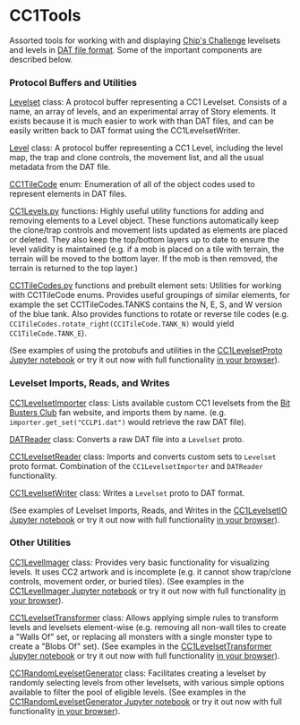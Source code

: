 # CC1Tools
Assorted tools for working with and displaying [Chip's Challenge](https://wiki.bitbusters.club/Main_Page) levelsets and levels in [DAT file format](http://www.seasip.info/ccfile.html). Some of the important components are described below.

### Protocol Buffers and Utilities
[Levelset](https://github.com/ChipMcCallahan/CC1Tools/blob/4516095d514873ec3cccff0c1cd7564c5a163c8c/src/cc1_levelset.proto#L10) class: A protocol buffer representing a CC1 Levelset. Consists of a name, an array of levels, and an experimental array of Story elements. It exists because it is much easier to work with than DAT files, and can be easily written back to DAT format using the CC1LevelsetWriter.

[Level](https://github.com/ChipMcCallahan/CC1Tools/blob/4516095d514873ec3cccff0c1cd7564c5a163c8c/src/cc1_levelset.proto#L28) class: A protocol buffer representing a CC1 Level, including the level map, the trap and clone controls, the movement list, and all the usual metadata from the DAT file.

[CC1TileCode](https://github.com/ChipMcCallahan/CC1Tools/blob/4516095d514873ec3cccff0c1cd7564c5a163c8c/src/cc1_levelset.proto#L51) enum: Enumeration of all of the object codes used to represent elements in DAT files.

[CC1Levels.py](https://github.com/ChipMcCallahan/CC1Tools/blob/main/src/CC1Levels.py) functions: Highly useful utility functions for adding and removing elements to a Level object. These functions automatically keep the clone/trap controls and movement lists updated as elements are placed or deleted. They also keep the top/bottom layers up to date to ensure the level validity is maintained (e.g. if a mob is placed on a tile with terrain, the terrain will be moved to the bottom layer. If the mob is then removed, the terrain is returned to the top layer.)

[CC1TileCodes.py](https://github.com/ChipMcCallahan/CC1Tools/blob/main/src/CC1TileCodes.py) functions and prebuilt element sets: Utilities for working with CC1TileCode enums. Provides useful groupings of similar elements, for example the set CC1TileCodes.TANKS contains the N, E, S, and W version of the blue tank. Also provides functions to rotate or reverse tile codes (e.g. `CC1TileCodes.rotate_right(CC1TileCode.TANK_N)` would yield `CC1TileCode.TANK_E`).

(See examples of using the protobufs and utilities in the [CC1LevelsetProto Jupyter notebook](https://github.com/ChipMcCallahan/CC1Tools/blob/main/colab/cc1_levelset_proto.ipynb) or try it out now with full functionality [in your browser](https://colab.research.google.com/github/ChipMcCallahan/CC1LevelsetProto/blob/main/cc1_levelset_proto.ipynb)).

### Levelset Imports, Reads, and Writes
[CC1LevelsetImporter](https://github.com/ChipMcCallahan/CC1Tools/blob/main/src/CC1LevelsetImporter.py) class: Lists available custom CC1 levelsets from the [Bit Busters Club](https://bitbusters.club/) fan website, and imports them by name. (e.g. `importer.get_set("CCLP1.dat")` would retrieve the raw DAT file).

[DATReader](https://github.com/ChipMcCallahan/CC1Tools/blob/4516095d514873ec3cccff0c1cd7564c5a163c8c/src/CC1LevelsetReader.py#L19) class: Converts a raw DAT file into a `Levelset` proto.

[CC1LevelsetReader](https://github.com/ChipMcCallahan/CC1Tools/blob/4516095d514873ec3cccff0c1cd7564c5a163c8c/src/CC1LevelsetReader.py#L124) class: Imports and converts custom sets to `Levelset` proto format. Combination of the `CC1LevelsetImporter` and `DATReader` functionality.

[CC1LevelsetWriter](https://github.com/ChipMcCallahan/CC1Tools/blob/4516095d514873ec3cccff0c1cd7564c5a163c8c/src/CC1LevelsetWriter.py#L31) class: Writes a `Levelset` proto to DAT format.

(See examples of Levelset Imports, Reads, and Writes in the [CC1LevelsetIO Jupyter notebook](https://github.com/ChipMcCallahan/CC1Tools/blob/main/colab/cc1_levelset_io.ipynb) or try it out now with full functionality [in your browser](https://colab.research.google.com/github/ChipMcCallahan/CC1LevelsetIO/blob/main/cc1_levelset_io.ipynb)).

### Other Utilities
[CC1LevelImager](https://github.com/ChipMcCallahan/CC1Tools/blob/main/src/CC1LevelImager.py) class: Provides very basic functionality for visualizing levels. It uses CC2 artwork and is incomplete (e.g. it cannot show trap/clone controls, movement order, or buried tiles). (See examples in the [CC1LevelImager Jupyter notebook](https://github.com/ChipMcCallahan/CC1Tools/blob/main/colab/cc1_level_imager.ipynb) or try it out now with full functionality [in your browser](https://colab.research.google.com/github/ChipMcCallahan/CC1LevelImager/blob/main/cc1_levelset_displayer.ipynb)).

[CC1LevelsetTransformer](https://github.com/ChipMcCallahan/CC1Tools/blob/main/src/CC1LevelsetTransformer.py) class: Allows applying simple rules to transform levels and levelsets element-wise (e.g. removing all non-wall tiles to create a "Walls Of" set, or replacing all monsters with a single monster type to create a "Blobs Of" set). (See examples in the [CC1LevelsetTransformer Jupyter notebook](https://github.com/ChipMcCallahan/CC1Tools/blob/main/colab/cc1_levelset_transformer.ipynb) or try it out now with full functionality [in your browser](https://colab.research.google.com/github/ChipMcCallahan/CC1LevelsetTransformer/blob/main/cc1_levelset_transformer.ipynb)).

[CC1RandomLevelsetGenerator](https://github.com/ChipMcCallahan/CC1Tools/blob/main/src/CC1RandomLevelsetGenerator.py) class: Facilitates creating a levelset by randomly selecting levels from other levelsets, with various simple options available to filter the pool of eligible levels. (See examples in the [CC1RandomLevelsetGenerator Jupyter notebook](https://github.com/ChipMcCallahan/CC1Tools/blob/main/colab/cc1_random_levelset_generator.ipynb) or try it out now with full functionality [in your browser](https://colab.research.google.com/github/ChipMcCallahan/CC1RandomLevelsetGenerator/blob/main/CC1RandomLevelsetGenerator.ipynb)).




